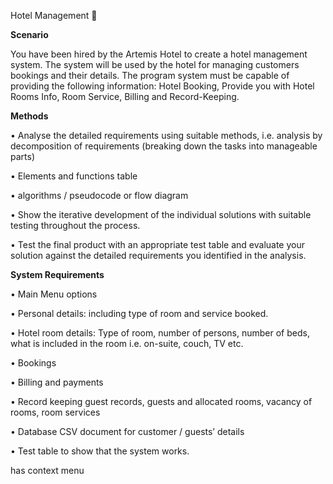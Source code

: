 Hotel Management :shushing_face:
 
 
**Scenario**
 
You have been hired by the Artemis Hotel to create a hotel management system.  The system will be used by the hotel for managing customers bookings and their details.
The program system must be capable of providing the following information:
Hotel Booking, Provide you with Hotel Rooms Info, Room Service, Billing and Record-Keeping.
 
**Methods**
 
•	Analyse the detailed requirements using suitable methods, i.e. analysis by decomposition of requirements (breaking down the tasks into manageable parts)
 
•	Elements and functions table
 
•	algorithms / pseudocode or flow diagram
 
•	Show the iterative development of the individual solutions with suitable testing throughout the process.
 
•	Test the final product with an appropriate test table and evaluate your solution against the detailed requirements you identified in the analysis.
 
 
**System Requirements**
 
•	Main Menu options
 
•	Personal details: including type of room and service booked.
 
•	Hotel room details: Type of room, number of persons, number of beds, what is included in the room i.e. on-suite, couch, TV etc.
 
•	Bookings
 
•	Billing and payments
 
•	Record keeping guest records, guests and allocated rooms, vacancy of rooms, room services
 
•	Database CSV document for customer / guests’ details
 
•	Test table to show that the system works.

has context menu
